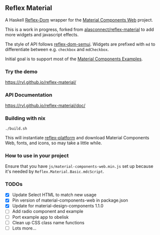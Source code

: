 ## Reflex Material

A Haskell [Reflex-Dom](https://hackage.haskell.org/package/reflex-dom) wrapper for the [Material Components Web](https://github.com/material-components/material-components-web/) project.

This is a work in progress, forked from [alasconnect/reflex-material](https://github.com/alasconnect/reflex-material) to add more widgets and javascript effects.

The style of API follows [reflex-dom-semui](https://github.com/reflex-frp/reflex-dom-semui).
Widgets are prefixed with `md` to differentiate between e.g. `checkbox` and `mdCheckbox`.

Initial goal is to support most of the
[Material Components Examples](https://material-components-web.appspot.com/).


### Try the demo

https://rvl.github.io/reflex-material/

### API Documentation

https://rvl.github.io/reflex-material/doc/


### Building with nix

    ./build.sh

This will instantiate [reflex-platform](https://github.com/reflex-frp/reflex-platform)
and download Material Components Web, fonts, and icons, so may take a little while.

### How to use in your project

Ensure that you have `js/material-components-web.min.js` set up
because it's needed by `Reflex.Material.Basic.mdcScript`.

### TODOs

- [x] Update Select HTML to match new usage
- [x] Pin version of material-components-web in package.json
- [x] Update for material-design-components 1.1.0
- [ ] Add radio component and example
- [ ] Port example app to obelisk
- [ ] Clean up CSS class name functions
- [ ] Lots more...
